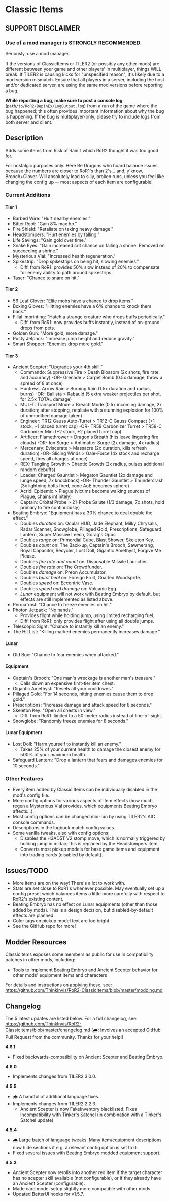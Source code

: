 ﻿# Classic Items

## SUPPORT DISCLAIMER

### Use of a mod manager is STRONGLY RECOMMENDED.

Seriously, use a mod manager.

If the versions of ClassicItems or TILER2 (or possibly any other mods) are different between your game and other players' in multiplayer, things WILL break. If TILER2 is causing kicks for "unspecified reason", it's likely due to a mod version mismatch. Ensure that all players in a server, including the host and/or dedicated server, are using the same mod versions before reporting a bug.

**While reporting a bug, make sure to post a console log** (`path/to/RoR2/BepInEx/LogOutput.log`) from a run of the game where the bug happened; this often provides important information about why the bug is happening. If the bug is multiplayer-only, please try to include logs from both server and client.

## Description

Adds some items from Risk of Rain 1 which RoR2 thought it was too good for.

For nostalgic purposes only. Here Be Dragons who hoard balance issues, because the numbers are closer to RoR1's than 2's... and, y'know, Brooch+Clover. Will absolutely lead to silly, broken runs, unless you feel like changing the config up -- most aspects of each item are configurable!

### Current Additions
#### Tier 1
- Barbed Wire: "Hurt nearby enemies."
- Bitter Root: "Gain 8% max hp."
- Fire Shield: "Retaliate on taking heavy damage."
- Headstompers: "Hurt enemies by falling."
- Life Savings: "Gain gold over time."
- Snake Eyes: "Gain increased crit chance on failing a shrine. Removed on succeeding a shrine."
- Mysterious Vial: "Increased health regeneration."
- Spikestrip: "Drop spikestrips on being hit, slowing enemies."
    - Diff. from RoR1: provides 50% slow instead of 20% to compensate for enemy ability to path around spikestrips.
- Taser: "Chance to snare on hit."
#### Tier 2
- 56 Leaf Clover: "Elite mobs have a chance to drop items."
- Boxing Gloves: "Hitting enemies have a 6% chance to knock them back."
- Filial Imprinting: "Hatch a strange creature who drops buffs periodically."
    - Diff. from RoR1: now provides buffs instantly, instead of on-ground drops from pets.
- Golden Gun: "More gold, more damage."
- Rusty Jetpack: "Increase jump height and reduce gravity."
- Smart Shopper: "Enemies drop more gold."
#### Tier 3
- Ancient Scepter: "Upgrades your 4th skill."
    - Commando: Suppressive Fire > Death Blossom (2x shots, fire rate, and accuracy)  -OR-  Grenade > Carpet Bomb (0.5x damage, throw a spread of 8 at once)
    - Huntress: Arrow Rain > Burning Rain (1.5x duration and radius, burns)  -OR-  Ballista > Rabauld (5 extra weaker projectiles per shot, for 2.5x TOTAL damage)
    - MUL-T: Transport Mode > Breach Mode (0.5x incoming damage, 2x duration; after stopping, retaliate with a stunning explosion for 100% of unmodified damage taken)
    - Engineer: TR12 Gauss Auto-Turret > TR12-C Gauss Compact (+1 stock, +1 placed turret cap)  -OR-  TR58 Carbonizer Turret > TR58-C Carbonizer Mini (+2 stock, +2 placed turret cap)
    - Artificer: Flamethrower > Dragon's Breath (hits leave lingering fire clouds)  -OR-  Ion Surge > Antimatter Surge (2x damage, 4x radius)
    - Mercenary: Eviscerate > Massacre (2x duration, kills refresh duration)  -OR-  Slicing Winds > Gale-Force (4x stock and recharge speed, fires all charges at once)
    - REX: Tangling Growth > Chaotic Growth (2x radius, pulses additional random debuffs)
    - Loader: Charged Gauntlet > Megaton Gauntlet (2x damage and lunge speed, 7x knockback)  -OR-  Thunder Gauntlet > Thundercrash (3x lightning bolts fired, cone AoE becomes sphere)
    - Acrid: Epidemic > Plague (victims become walking sources of Plague, chains infinitely)
    - Captain: Orbital Probe > 21-Probe Salute (1/3 damage, 7x shots, hold primary to fire continuously)
- Beating Embryo: "Equipment has a 30% chance to deal double the effect."
    - Doubles *duration* on: Ocular HUD, Jade Elephant, Milky Chrysalis, Radar Scanner, Snowglobe, Pillaged Gold, Prescriptions, Safeguard Lantern, Super Massive Leech, Gorag's Opus.
    - Doubles *range* on: Primordial Cube, Blast Shower, Skeleton Key.
    - Doubles *count* on: The Back-up, Captain's Brooch, Sawmerang, Royal Capacitor, Recycler, Lost Doll, Gigantic Amethyst, Forgive Me Please.
    - Doubles *fire rate and count* on: Disposable Missile Launcher.
    - Doubles *fire rate* on: The Crowdfunder.
    - Doubles *damage* on: Preon Accumulator.
    - Doubles *burst heal* on: Foreign Fruit, Gnarled Woodsprite.
    - Doubles *speed* on: Eccentric Vase.
    - Doubles *speed and damage* on: Volcanic Egg.
    - *Lunar* equipment will not work with Beating Embryo by default, but effects are still implemented as listed above.
- Permafrost: "Chance to freeze enemies on hit."
- Photon Jetpack: "No hands."
    - Provides flight while holding jump, using limited recharging fuel.
    - Diff. from RoR1: only provides flight after using all double jumps.
- Telescopic Sight: "Chance to instantly kill an enemy."
- The Hit List: "Killing marked enemies permanently increases damage."
#### Lunar
- Old Box: "Chance to fear enemies when attacked."
#### Equipment
- Captain's Brooch: "One man's wreckage is another man's treasure."
    - Calls down an expensive first-tier item chest.
- Gigantic Amethyst: "Resets all your cooldowns."
- Pillaged Gold: "For 14 seconds, hitting enemies cause them to drop gold."
- Prescriptions: "Increase damage and attack speed for 8 seconds."
- Skeleton Key: "Open all chests in view."
    - Diff. from RoR1: limited to a 50-meter radius instead of line-of-sight.
- Snowglobe: "Randomly freeze enemies for 8 seconds."
#### Lunar Equipment
- Lost Doll: "Harm yourself to instantly kill an enemy."
    - Takes 25% of your current health to damage the closest enemy for 500% of your maximum health.
- Safeguard Lantern: "Drop a lantern that fears and damages enemies for 10 seconds."

### Other Features

- Every item added by Classic Items can be individually disabled in the mod's config file.
- More config options for various aspects of item effects (how much regen a Mysterious Vial provides, which equipments Beating Embryo affects...).
- Most config options can be changed mid-run by using TILER2's AIC console commands.
- Descriptions in the logbook match config values.
- Some vanilla tweaks, also with config options:
    - Disables the H3AD5T V2 stomp move, which is normally triggered by holding jump in midair; this is replaced by the Headstompers item.
    - Converts most pickup models for base game items and equipment into trading cards (disabled by default).

## Issues/TODO

- More items are on the way! There's a lot to work with.
- Stats are set close to RoR1's whenever possible. May eventually set up a config preset which balances items a little more carefully with respect to RoR2's existing content.
- Beating Embryo has no effect on Lunar equipments (other than those added by mods). This is a design decision, but disabled-by-default effects are planned.
- Color tags on pickup model text are too bright.
- See the GitHub repo for more!

## Modder Resources

ClassicItems exposes some members as public for use in compatibility patches in other mods, including:

- Tools to implement Beating Embryo and Ancient Scepter behavior for other mods' equipment items and characters

For details and instructions on applying these, see: https://github.com/ThinkInvis/RoR2-ClassicItems/blob/master/modding.md

## Changelog

The 5 latest updates are listed below. For a full changelog, see: https://github.com/ThinkInvis/RoR2-ClassicItems/blob/master/changelog.md
(🌧︎: Involves an accepted GitHub Pull Request from the community. Thanks for your help!)

**4.6.1**

- Fixed backwards-compatibility on Ancient Scepter and Beating Embryo.

**4.6.0**

- Implements changes from TILER2 3.0.0.

**4.5.5**

- 🌧︎ A handful of additional language fixes.
- Implements changes from TILER2 2.2.3.
	- Ancient Scepter is now FakeInventory blacklisted. Fixes incompatibility with Tinker's Satchel (in combination with a Tinker's Satchel update).

**4.5.4**

- 🌧︎ Large batch of language tweaks. Many item/equipment descriptions now hide sections if e.g. a relevant config option is set to 0.
- Fixed several issues with Beating Embryo modded equipment support.

**4.5.3**

- Ancient Scepter now rerolls into another red item if the target character has no scepter skill available (not configurable), or if they already have an Ancient Scepter (configurable).
- Made card model setup slightly more compatible with other mods.
- Updated BetterUI hooks for v1.5.7.
